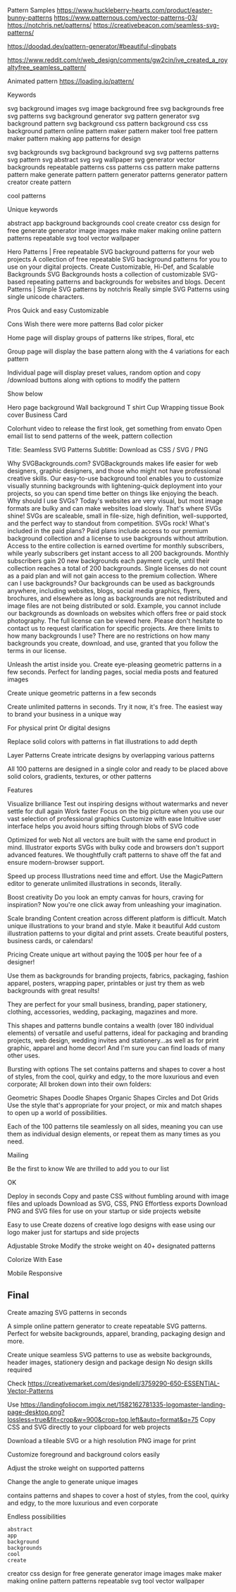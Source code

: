 Pattern Samples
https://www.huckleberry-hearts.com/product/easter-bunny-patterns
https://www.patternous.com/vector-patterns-03/
https://notchris.net/patterns/
https://creativebeacon.com/seamless-svg-patterns/

https://doodad.dev/pattern-generator/#beautiful-dingbats


https://www.reddit.com/r/web_design/comments/gw2cin/ive_created_a_royaltyfree_seamless_pattern/

Animated pattern
https://loading.io/pattern/

Keywords

svg background images
svg image background
free svg backgrounds
free svg patterns
svg background generator
svg pattern generator
svg background pattern
svg background css
pattern background css
css background pattern
online pattern maker
pattern maker tool
free pattern maker
pattern making app
patterns for design

svg backgrounds
svg background
background svg
svg patterns
patterns svg
pattern svg
abstract svg
svg wallpaper
svg generator
vector backgrounds
repeatable patterns
css patterns
css pattern
make patterns
pattern make
generate pattern
pattern generator
patterns generator
pattern creator
create pattern

cool patterns


Unique keywords

abstract
app
background
backgrounds
cool
create
creator
css
design
for
free
generate
generator
image
images
make
maker
making
online
pattern
patterns
repeatable
svg
tool
vector
wallpaper

Hero Patterns | Free repeatable SVG background patterns for your web projects
A collection of free repeatable SVG background patterns for you to use on your digital projects.
Create Customizable, Hi-Def, and Scalable Backgrounds
SVG Backgrounds hosts a collection of customizable SVG-based repeating patterns and backgrounds for websites and blogs.
Decent Patterns | Simple SVG patterns by notchris
Really simple SVG Patterns using single unicode characters.


Pros
Quick and easy 
Customizable

Cons
Wish there were more patterns
Bad color picker


Home page will display groups of patterns like stripes, floral, etc

Group page will display the base pattern along with the 4 variations for each pattern

Individual page will display preset values, random option and copy /download buttons along with options to modify the pattern

Show below

Hero page background
Wall background
T shirt
Cup
Wrapping tissue
Book cover
Business Card


Colorhunt video to release the first look, get something from envato
Open email list to send patterns of the week, pattern collection

Title: Seamless SVG Patterns
Subtitle: Download as CSS / SVG / PNG







Why SVGBackgrounds.com?
SVGBackgrounds makes life easier for web designers, graphic designers, and those who might not have professional creative skills. Our easy-to-use background tool enables you to customize visually stunning backgrounds with lightening-quick deployment into your projects, so you can spend time better on things like enjoying the beach.
Why should I use SVGs?
Today's websites are very visual, but most image formats are bulky and can make websites load slowly. That's where SVGs shine! SVGs are scaleable, small in file-size, high definition, well-supported, and the perfect way to standout from competition. SVGs rock!
What's included in the paid plans?
Paid plans include access to our premium background collection and a license to use backgrounds without attribution. Access to the entire collection is earned overtime for monthly subscribers, while yearly subscribers get instant access to all 200 backgrounds. Monthly subscribers gain 20 new backgrounds each payment cycle, until their collection reaches a total of 200 backgrounds. Single licenses do not count as a paid plan and will not gain access to the premium collection.
Where can I use backgrounds?
Our backgrounds can be used as backgrounds anywhere, including websites, blogs, social media graphics, flyers, brochures, and elsewhere as long as backgrounds are not redistributed and image files are not being distributed or sold. Example, you cannot include our backgrounds as downloads on websites which offers free or paid stock photography. The full license can be viewed here. Please don't hesitate to contact us to request clarification for specific projects.
Are there limits to how many backgrounds I use?
There are no restrictions on how many backgrounds you create, download, and use, granted that you follow the terms in our license.

Unleash the artist
inside you.
Create eye-pleasing geometric patterns in a few seconds. Perfect for landing pages, social media posts and featured images

Create unique geometric patterns in a few seconds

Create unlimited patterns in seconds.
Try it now, it's free.
The easiest way to brand your business in a unique way

For physical print
Or digital designs

Replace solid colors with patterns in flat illustrations to add depth


Layer Patterns
Create intricate designs by overlapping various patterns

All 100 patterns are designed in a single color and ready to be placed above solid colors, gradients, textures, or other patterns



Features


Visualize brilliance
Test out inspiring designs without watermarks and never settle for dull again
Work faster
Focus on the big picture when you use our vast selection of professional graphics
Customize with ease
Intuitive user interface helps you avoid hours sifting through blobs of SVG code

Optimized for web
Not all vectors are built with the same end product in mind. Illustrator exports SVGs with bulky code and browsers don't support advanced features. We thoughtfully craft patterns to shave off the fat and ensure modern-browser support.

Speed up process
Illustrations need time and effort. Use the MagicPattern editor to generate unlimited illustrations in seconds, literally.

Boost creativity
Do you look an empty canvas for hours, craving for inspiration? Now you're one click away from unleashing your imagination.

Scale branding
Content creation across different platform is difficult. Match unique illustrations to your brand and style.
Make it beautiful
Add custom illustration patterns to your digital and print assets. Create beautiful posters, business cards, or calendars!

Pricing
Create unique art without paying the 100$ per hour fee of a designer!


Use them as backgrounds for branding projects, fabrics, packaging, fashion apparel, posters, wrapping paper, printables or just try them as web backgrounds with great results!

They are perfect for your small business, branding, paper stationery, clothing, accessories, wedding, packaging, magazines and more.

This shapes and patterns bundle contains a wealth (over 180 individual elements) of versatile and useful patterns, ideal for packaging and branding projects, web design, wedding invites and stationery...as well as for print graphic, apparel and home decor! And I'm sure you can find loads of many other uses.

Bursting with options The set contains patterns and shapes to cover a host of styles, from the cool, quirky and edgy, to the more luxurious and even corporate; All broken down into their own folders:

Geometric Shapes
Doodle Shapes
Organic Shapes
Circles and Dot Grids Use the style that's appropriate for your project, or mix and match shapes to open up a world of possibilities.

Each of the 100 patterns tile seamlessly on all sides, meaning you can use them as individual design elements, or repeat them as many times as you need.

Mailing

Be the first to know
We are thrilled to add you to our list



OK

Deploy in seconds
Copy and paste CSS without fumbling around with image files and uploads
Download as SVG, CSS, PNG
Effortless exports
Download PNG and SVG files for use on your startup or side projects website


Easy to use
Create dozens of creative logo designs with ease using our logo maker just for startups and side projects

Adjustable Stroke
Modify the stroke weight on 40+ designated patterns

Colorize With Ease


Mobile Responsive



Final
------------------------------------------------------------------------------------------------------------

Create amazing SVG patterns in seconds

A simple online pattern generator to create repeatable SVG patterns. Perfect for website backgrounds, apparel, branding, packaging design and more.


Create unique seamless SVG patterns to use as website backgrounds, header images, stationery design and package design
No design skills required

Check https://creativemarket.com/designdell/3759290-650-ESSENTIAL-Vector-Patterns

Use https://landingfoliocom.imgix.net/1582162781335-logomaster-landing-page-desktop.png?lossless=true&fit=crop&w=900&crop=top,left&auto=format&q=75
Copy CSS and SVG directly to your clipboard for web projects

Download a tileable SVG or a high resolution PNG image for print

Customize foreground and background colors easily

Adjust the stroke weight on supported patterns

Change the angle to generate unique images

contains patterns and shapes to cover a host of styles, from the cool, quirky and edgy, to the more luxurious and even corporate

Endless possibilities

    abstract
    app
    background
    backgrounds
    cool
    create
creator
    css
    design
    for
    free
    generate
    generator
    image
    images
    make
    maker
    making
    online
    pattern
    patterns
    repeatable
    svg
    tool
    vector
wallpaper
